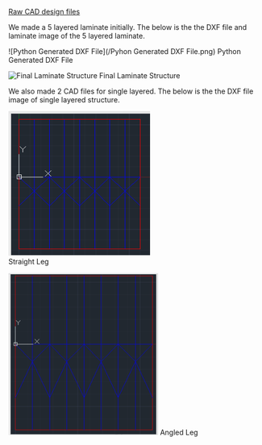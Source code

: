 [Raw CAD design files](https://github.com/tessellationrobot/tessellationrobot.github.io/tree/main/CAD_Designs)  

We made a 5 layered laminate initially. The below is the the DXF file and laminate image of the 5 layered laminate.

![Python Generated DXF File](/Pyhon Generated DXF File.png)
Python Generated DXF File

![Final Laminate Structure](/20220426_165259.jpg)
Final Laminate Structure

We also made 2 CAD files for single layered. The below is the the DXF file image of single layered structure.

![Straight Leg](/Straight_Leg_CAD.png)  
Straight Leg


![Angled Leg](/Angled_Leg_CAD.png)
Angled Leg
